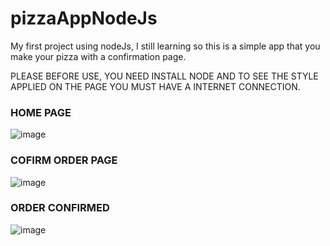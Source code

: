 # pizzaAppNodeJs
My first project using nodeJs, I still learning so this is a simple app that you make your pizza with a confirmation page.

PLEASE BEFORE USE, 
YOU NEED INSTALL NODE AND TO SEE THE STYLE APPLIED ON THE PAGE
YOU MUST HAVE A INTERNET CONNECTION.

### HOME PAGE
![image](https://user-images.githubusercontent.com/51806895/74200595-4219be00-4c1c-11ea-9d47-a283499afae9.png)

### COFIRM ORDER PAGE
![image](https://user-images.githubusercontent.com/51806895/74200574-329a7500-4c1c-11ea-86bd-4d4b66a0d435.png)

### ORDER CONFIRMED
![image](https://user-images.githubusercontent.com/51806895/74200549-1d254b00-4c1c-11ea-9ffb-f173828233e9.png)
